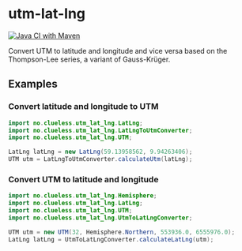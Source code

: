 # utm-lat-lng

[![Java CI with Maven](https://github.com/Maritims/utm-lat-lng/actions/workflows/maven.yml/badge.svg)](https://github.com/Maritims/utm-lat-lng/actions/workflows/maven.yml)

Convert UTM to latitude and longitude and vice versa based on the Thompson-Lee series, a variant of Gauss-Krüger.

## Examples
### Convert latitude and longitude to UTM
```java
import no.clueless.utm_lat_lng.LatLng;
import no.clueless.utm_lat_lng.LatLngToUtmConverter;
import no.clueless.utm_lat_lng.UTM;

LatLng latLng = new LatLng(59.13958562, 9.94263406);
UTM utm = LatLngToUtmConverter.calculateUtm(latLng);
```

### Convert UTM to latitude and longitude

```java
import no.clueless.utm_lat_lng.Hemisphere;
import no.clueless.utm_lat_lng.LatLng;
import no.clueless.utm_lat_lng.UTM;
import no.clueless.utm_lat_lng.UtmToLatLngConverter;

UTM utm = new UTM(32, Hemisphere.Northern, 553936.0, 6555976.0);
LatLng latLng = UtmToLatLngConverter.calculateLatLng(utm);
```